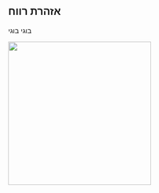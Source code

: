 <h2 class="post-title ng-binding">אזהרת רווח</h2>
<div class="post-body">
<p> בוגי בוגי</p>
<div class="grid-image">
<a title="what">
<img class="alignnone size-full wp-image-450" src="http://i.imgur.com/brJD9DJ.png" width="290" height="290">
</a>
</div>
</div>
<p class="post-meta"></p>
